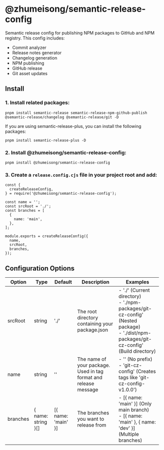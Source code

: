 # @zhumeisong/semantic-release-config

Semantic release config for publishing NPM packages to GitHub and NPM registry. This config includes:

- Commit analyzer
- Release notes generator
- Changelog generation
- NPM publishing
- GitHub release
- Git asset updates

## Install

### 1. Install related packages:

`pnpm install semantic-release semantic-release-npm-github-publish @semantic-release/changelog @semantic-release/git -D`

If you are using semantic-release-plus, you can install the following packages:

`pnpm install semantic-release-plus -D`

### 2. Install @zhumeisong/semantic-release-config:

`pnpm install @zhumeisong/semantic-release-config`

### 3. Create a `release.config.cjs` file in your project root and add:

```
const {
  createReleaseConfig,
} = require('@zhumeisong/semantic-release-config');

const name = '';
const srcRoot = './';
const branches = [
  {
    name: 'main',
  },
];

module.exports = createReleaseConfig({
  name,
  srcRoot,
  branches,
});
```

## Configuration Options

| Option | Type | Default | Description | Examples |
|--------|------|---------|-------------|-----------|
| srcRoot | string | './' | The root directory containing your package.json | - './' (Current directory)<br>- './npm-packages/git-cz-config' (Nested package)<br>- './dist/npm-packages/git-cz-config' (Build directory) |
| name | string | '' | The name of your package. Used in tag format and release message | - '' (No prefix)<br>- 'git-cz-config' (Creates tags like 'git-cz-config-v1.0.0') |
| branches | { name: string }[] | [{ name: 'main' }] | The branches you want to release from | - [{ name: 'main' }] (Only main branch)<br>- [{ name: 'main' }, { name: 'dev' }] (Multiple branches) |

